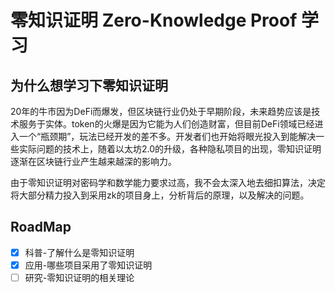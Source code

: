 # 零知识证明 Zero-Knowledge Proof 学习

## 为什么想学习下零知识证明

20年的牛市因为DeFi而爆发，但区块链行业仍处于早期阶段，未来趋势应该是技术服务于实体。token的火爆是因为它能为人们创造财富，但目前DeFi领域已经进入一个“瓶颈期”，玩法已经开发的差不多。开发者们也开始将眼光投入到能解决一些实际问题的技术上，随着以太坊2.0的升级，各种隐私项目的出现，零知识证明逐渐在区块链行业产生越来越深的影响力。

由于零知识证明对密码学和数学能力要求过高，我不会太深入地去细扣算法，决定将大部分精力投入到采用zk的项目身上，分析背后的原理，以及解决的问题。

## RoadMap

- [x] 科普-了解什么是零知识证明
- [x] 应用-哪些项目采用了零知识证明
- [ ] 研究-零知识证明的相关理论

